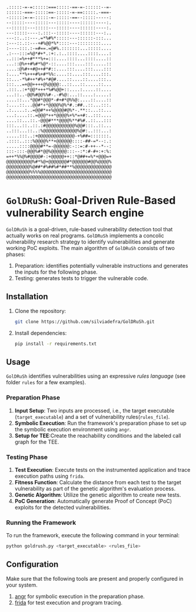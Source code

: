 
```
.:::::-=-=::::::===:::::-==-=-::::::--=-
::::::-===-:::::==-:::::-=-==:::::.-===-
-::::::=-=-:::::-=-:::::-==--:::::-----:
--:::::----:::::---:::::----::::::----:.
--::::::---:::::---:::::----::::::----:.
---:::::----:.:::--:::::----::::::---:..
---::..::---.=*%#%*:::::---::::::-:::...
:---::.::---+#%@@*%*::::---:::::::::....
:----:::.:-=#==.=@#%.:::::::...:::::....
.:---:::=%@*#+*.:+:.:..::::....::::....:
..:::=%++#***%+=:::....::::...::::....::
...::@%++#%#*%@*-::....:::....:::.....::
....:@%#++#@++#*#::....:::....:::....:::
:....**%+++#%+#*%%:....::....:::....:::.
::...-*%#++*#%+*#@#....::....::....:::..
:::...=+@@++++@%@@@@:..::...::.....::...
.:::..:+*@@*+++*%#%@@+::....:.....::....
...::..-@@%#@@%%#-.-#%@:...::....:.....:
....::...*@@#*@@@*-#+#*@%%@:....::....::
:....::...@@#*+*@@@@%@%*#.:##..::...:::.
.:.....:..=@@#*++%@@@@#@%*-.**::...::...
...:....::.=@@@*++*@@@@%+%*=+#:..:::....
....::...::.-@@@#***@@@@%**#%#..::...:::
:::...::..::.:#@@@@@@@@@@@%@@#:::..::...
..:::...::..:%@@@@@@@@@@@@@%@#:..:::...:
.....:::..:+@@@@@@@@@@@@@@-+%##=:::::::.
.::::..:::%@@@@%**+@@@@@@::::-##-=*--:.:
.....::::@@@@#**=-@@@@@@:-::=:#-++--*--:
:::-:::-@@@%#*@@%@@@@@@:::--:*:#-#+:+:%:
=++*%%@%#@@@@#-:+@@@@@++::*@##+=%*+@@@=+
@@@@@@@@@@%#*%@+@@@@@@@#*@@@@@@#@@%@@@@%
@@@@@@@@@%@##*#%##%#*##**%@@@@@@@@@@@@@@
@@@@@@@@@%%%%@@@@@@@@@@@@@@@@@@@@@@@@@@@
@@@@@@@@@@@@@@@@@@@@@@@@@@@@@@@@@@@@@@@@
```

# `GolDRuSh`: Goal-Driven Rule-Based vulnerability Search engine

`GolDRuSh` is a goal-driven, rule-based vulnerability detection tool that actually works on real programs.
`GolDRuSh` implements a concolic vulnerability research strategy to identify vulnerabilities and generate working PoC exploits.
The main algorithm of `GolDRuSh` consists of two phases:

1. Preparation: identifies potentially vulnerable instructions and generates the inputs for the following phase.
2. Testing: generates tests to trigger the vulnerable code.


## Installation

1. Clone the repository:

    ```bash
    git clone https://github.com/silviadefra/GolDRuSh.git
    ```

2. Install dependencies:

    ```bash
    pip install -r requirements.txt
    ```

## Usage

`GolDRuSh` identifies vulnerabilities using
an expressive *rules language* (see folder `rules` for a few examples).

### Preparation Phase

1. **Input Setup**: Two inputs are processed, i.e., the target executable (`target_executable`) and a set of
vulnerability rules(`rules_file`).
2. **Symbolic Execution**: Run the framework's preparation phase to set up the symbolic execution environment using `angr`.
3. **Setup for TEE**:Create the reachability conditions and
the labeled call graph for the TEE.

### Testing Phase

1. **Test Execution**: Execute tests on the instrumented application and trace execution paths using `frida`.
2. **Fitness Function**: Calculate the distance from each test to the target vulnerability as part of the genetic algorithm's evaluation process.
3. **Genetic Algorithm**: Utilize the genetic algorithm to create new tests.
4. **PoC Generation**: Automatically generate Proof of Concept (PoC) exploits for the detected vulnerabilities.

### Running the Framework

To run the framework, execute the following command in your terminal:

```bash
python goldrush.py <target_executable> <rules_file>
```

## Configuration

Make sure that the following tools are present and properly configured in your system.

1. [angr](https://github.com/angr) for symbolic execution in the preparation phase.
2. [frida](https://github.com/frida) for test execution and program tracing.